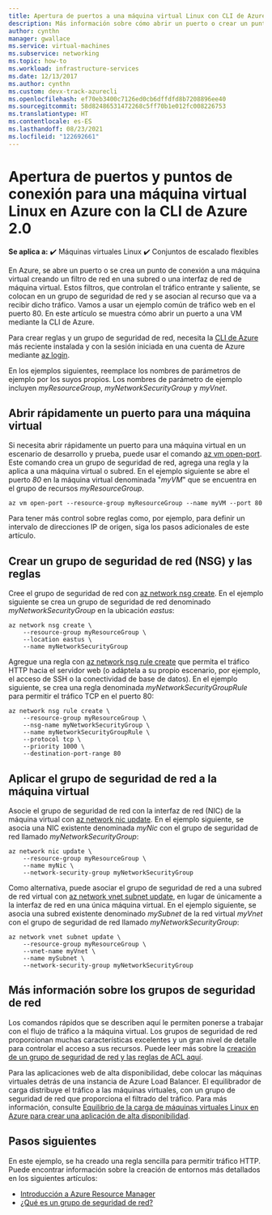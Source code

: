 ```yaml
---
title: Apertura de puertos a una máquina virtual Linux con CLI de Azure
description: Más información sobre cómo abrir un puerto o crear un punto de conexión a la máquina virtual Linux mediante el modelo de implementación de Azure Resource Manager y la CLI de Azure
author: cynthn
manager: gwallace
ms.service: virtual-machines
ms.subservice: networking
ms.topic: how-to
ms.workload: infrastructure-services
ms.date: 12/13/2017
ms.author: cynthn
ms.custom: devx-track-azurecli
ms.openlocfilehash: ef70eb3400c7126ed0cb6dffdfd8b7208896ee40
ms.sourcegitcommit: 58d82486531472268c5ff70b1e012fc008226753
ms.translationtype: HT
ms.contentlocale: es-ES
ms.lasthandoff: 08/23/2021
ms.locfileid: "122692661"
---
```

# <a name="open-ports-and-endpoints-to-a-vm-with-the-azure-cli"></a>Apertura de puertos y puntos de conexión para una máquina virtual Linux en Azure con la CLI de Azure 2.0

**Se aplica a:** :heavy_check_mark: Máquinas virtuales Linux :heavy_check_mark: Conjuntos de escalado flexibles 

En Azure, se abre un puerto o se crea un punto de conexión a una máquina virtual creando un filtro de red en una subred o una interfaz de red de máquina virtual. Estos filtros, que controlan el tráfico entrante y saliente, se colocan en un grupo de seguridad de red y se asocian al recurso que va a recibir dicho tráfico. Vamos a usar un ejemplo común de tráfico web en el puerto 80. En este artículo se muestra cómo abrir un puerto a una VM mediante la CLI de Azure. 


Para crear reglas y un grupo de seguridad de red, necesita la [CLI de Azure](/cli/azure/install-az-cli2) más reciente instalada y con la sesión iniciada en una cuenta de Azure mediante [az login](/cli/azure/reference-index).

En los ejemplos siguientes, reemplace los nombres de parámetros de ejemplo por los suyos propios. Los nombres de parámetro de ejemplo incluyen *myResourceGroup*, *myNetworkSecurityGroup* y *myVnet*.


## <a name="quickly-open-a-port-for-a-vm"></a>Abrir rápidamente un puerto para una máquina virtual
Si necesita abrir rápidamente un puerto para una máquina virtual en un escenario de desarrollo y prueba, puede usar el comando [az vm open-port](/cli/azure/vm). Este comando crea un grupo de seguridad de red, agrega una regla y la aplica a una máquina virtual o subred. En el ejemplo siguiente se abre el puerto *80* en la máquina virtual denominada "*myVM*" que se encuentra en el grupo de recursos *myResourceGroup*.

```azurecli
az vm open-port --resource-group myResourceGroup --name myVM --port 80
```

Para tener más control sobre reglas como, por ejemplo, para definir un intervalo de direcciones IP de origen, siga los pasos adicionales de este artículo.


## <a name="create-a-network-security-group-and-rules"></a>Crear un grupo de seguridad de red (NSG) y las reglas
Cree el grupo de seguridad de red con [az network nsg create](/cli/azure/network/nsg). En el ejemplo siguiente se crea un grupo de seguridad de red denominado *myNetworkSecurityGroup* en la ubicación *eastus*:

```azurecli
az network nsg create \
    --resource-group myResourceGroup \
    --location eastus \
    --name myNetworkSecurityGroup
```

Agregue una regla con [az network nsg rule create](/cli/azure/network/nsg/rule) que permita el tráfico HTTP hacia el servidor web (o adáptela a su propio escenario, por ejemplo, el acceso de SSH o la conectividad de base de datos). En el ejemplo siguiente, se crea una regla denominada *myNetworkSecurityGroupRule* para permitir el tráfico TCP en el puerto 80:

```azurecli
az network nsg rule create \
    --resource-group myResourceGroup \
    --nsg-name myNetworkSecurityGroup \
    --name myNetworkSecurityGroupRule \
    --protocol tcp \
    --priority 1000 \
    --destination-port-range 80
```


## <a name="apply-network-security-group-to-vm"></a>Aplicar el grupo de seguridad de red a la máquina virtual
Asocie el grupo de seguridad de red con la interfaz de red (NIC) de la máquina virtual con [az network nic update](/cli/azure/network/nic). En el ejemplo siguiente, se asocia una NIC existente denominada *myNic* con el grupo de seguridad de red llamado *myNetworkSecurityGroup*:

```azurecli
az network nic update \
    --resource-group myResourceGroup \
    --name myNic \
    --network-security-group myNetworkSecurityGroup
```

Como alternativa, puede asociar el grupo de seguridad de red a una subred de red virtual con [az network vnet subnet update](/cli/azure/network/vnet/subnet), en lugar de únicamente a la interfaz de red en una única máquina virtual. En el ejemplo siguiente, se asocia una subred existente denominado *mySubnet* de la red virtual *myVnet* con el grupo de seguridad de red llamado *myNetworkSecurityGroup*:

```azurecli
az network vnet subnet update \
    --resource-group myResourceGroup \
    --vnet-name myVnet \
    --name mySubnet \
    --network-security-group myNetworkSecurityGroup
```

## <a name="more-information-on-network-security-groups"></a>Más información sobre los grupos de seguridad de red
Los comandos rápidos que se describen aquí le permiten ponerse a trabajar con el flujo de tráfico a la máquina virtual. Los grupos de seguridad de red proporcionan muchas características excelentes y un gran nivel de detalle para controlar el acceso a sus recursos. Puede leer más sobre la [creación de un grupo de seguridad de red y las reglas de ACL aquí](tutorial-virtual-network.md#secure-network-traffic).

Para las aplicaciones web de alta disponibilidad, debe colocar las máquinas virtuales detrás de una instancia de Azure Load Balancer. El equilibrador de carga distribuye el tráfico a las máquinas virtuales, con un grupo de seguridad de red que proporciona el filtrado del tráfico. Para más información, consulte [Equilibrio de la carga de máquinas virtuales Linux en Azure para crear una aplicación de alta disponibilidad](tutorial-load-balancer.md).

## <a name="next-steps"></a>Pasos siguientes
En este ejemplo, se ha creado una regla sencilla para permitir tráfico HTTP. Puede encontrar información sobre la creación de entornos más detallados en los siguientes artículos:

* [Introducción a Azure Resource Manager](../../azure-resource-manager/management/overview.md)
* [¿Qué es un grupo de seguridad de red?](../../virtual-network/network-security-groups-overview.md)